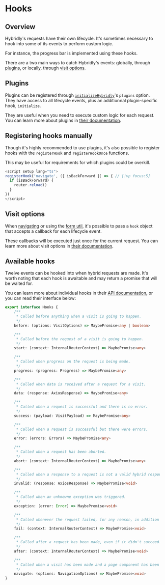 # Hooks

## Overview

Hybridly's requests have their own lifecycle. It's sometimes necessary to hook into some of its events to perform custom logic.

For instance, the progress bar is implemented using these hooks.

There are a two main ways to catch Hybridly's events: globally, through [plugins](./plugins.md), or locally, through [visit options](../api/utils/router.md).

## Plugins

Plugins can be registered through [`initializeHybridly`](../api/vue.md)'s `plugins` option. They have access to all lifecycle events, plus an additionnal plugin-specific hook, `initialize`.

They are useful when you need to execute custom logic for each request. You can learn more about plugins in [their documentation](./plugins.md).

## Registering hooks manually

Though it's highly recommended to use plugins, it's also possible to register hooks with the `registerHook` and `registerHookOnce` functions.

This may be useful for requirements for which plugins could be overkill.

```ts
<script setup lang="ts">
registerHook('navigate', ({ isBackForward }) => { // [!vp focus:5]
  if (isBackForward) {
    router.reload()
  }
})
</script>
```

## Visit options

When [navigating](./navigation.md) or using the [form util](./forms.md), it's possible to pass a `hook` object that accepts a callback for each lifecycle event.

These callbacks will be executed just once for the current request. You can learn more about visit options in [their documentation](../api/utils/router.md).

## Available hooks

Twelve events can be hooked into when hybrid requests are made. It's worth noting that each hook is awaitable and may return a promise that will be waited for.

You can learn more about individual hooks in their [API documentation](../api/utils/router.md), or you can read their interface below:

```ts
export interface Hooks {
	/**
	 * Called before anything when a visit is going to happen.
	 */
	before: (options: VisitOptions) => MaybePromise<any | boolean>

	/**
	 * Called before the request of a visit is going to happen.
	 */
	start: (context: InternalRouterContext) => MaybePromise<any>

	/**
	 * Called when progress on the request is being made.
	 */
	progress: (progress: Progress) => MaybePromise<any>

	/**
	 * Called when data is received after a request for a visit.
	 */
	data: (response: AxiosResponse) => MaybePromise<any>

	/**
	 * Called when a request is successful and there is no error.
	 */
	success: (payload: VisitPayload) => MaybePromise<any>

	/**
	 * Called when a request is successful but there were errors.
	 */
	error: (errors: Errors) => MaybePromise<any>

	/**
	 * Called when a request has been aborted.
	 */
	abort: (context: InternalRouterContext) => MaybePromise<any>

	/**
	 * Called when a response to a request is not a valid hybrid response.
	 */
	invalid: (response: AxiosResponse) => MaybePromise<void>

	/**
	 * Called when an unknowne exception was triggered.
	 */
	exception: (error: Error) => MaybePromise<void>

	/**
	 * Called whenever the request failed, for any reason, in addition to other hooks.
	 */
	fail: (context: InternalRouterContext) => MaybePromise<void>

	/**
	 * Called after a request has been made, even if it didn't succeed.
	 */
	after: (context: InternalRouterContext) => MaybePromise<void>

	/**
	 * Called when a visit has been made and a page component has been navigated to.
	 */
	navigate: (options: NavigationOptions) => MaybePromise<void>
}
```
